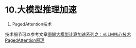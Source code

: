 # 10.大模型推理加速

1. PagedAttention技术

技术细节可以参考文章[图解大模型计算加速系列之：vLLM核心技术PagedAttention原理](https://mp.weixin.qq.com/s/oCGENfMwTNmfr1nGeCZz2g)